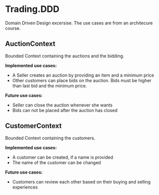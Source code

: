 Trading.DDD
===========

Domain Driven Design excersise. The use cases are from an architecure course.


AuctionContext
--------------
Bounded Context containing the auctions and the bidding. 

**Implemented use cases:**

* A Seller creates an auction by providing an item and a minimum price
* Other customers can place bids on the auction. Bids must be higher than last bid and the minimum price.

**Future use cases:**

* Seller can close the auction whenever she wants
* Bids can not be placed after the auction has closed

CustomerContext
---------------
Bounded Context containing the customers. 

**Implemented use cases:**

* A customer can be created, if a name is provided
* The name of the customer can be changed 

**Future use cases:**

* Customers can review each other based on their buying and selling experiences

